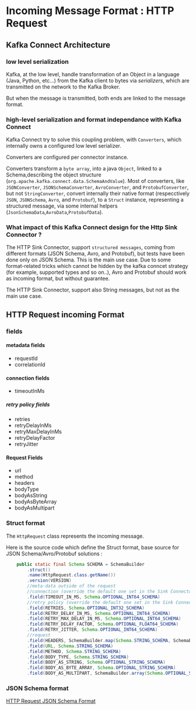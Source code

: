 # Incoming Message Format : HTTP Request

## Kafka Connect Architecture

### low level serialization
Kafka, at the low level, handle transformation of an Object in a language (Java, Python, etc...) from the Kafka client to bytes via _serializers_, which are transmitted on the network to the Kafka Broker.

But when the message is transmitted, both ends are linked to the message format.

### high-level serialization and format independance with Kafka Connect

Kafka Connect try to solve this coupling problem, with `Converters`, which internally owns a configured low level serializer.

Converters are configured per connector instance.

Converters transform a `byte array`, into a java `Object`, linked to a Schema,describing the object structure (`org.apache.kafka.connect.data.SchemaAndValue`).
Most of converters, like `JSONConverter`, `JSONSchemaConverter`, `AvroConverter`, and `ProtobufConverter`, but not `StringConverter`,
convert internally their native format (respecctively `JSON`, `JSONSchema`, `Avro`, and `Protobuf`),
to a `Struct` instance, representing a structured message, via some internal helpers (`JsonSchemaData`,`AvroData`,`ProtobufData`).

### What impact of this Kafka Connect design for the Http Sink Connector ?

The HTTP Sink Connector, support `structured messages`, coming from different formats (JSON Schema, Avro, and Protobuf),
but tests have been done only on JSON Schema. This is the main use case.
Due to some format-related tricks which cannot be hidden by the kafka conncet strategy (for example, supported types and so on..),
Avro and Protobuf should work as incoming format, but without guarantee.

The HTTP Sink Connector, support also String messages, but not as the main use case.

## HTTP Request incoming Format

### fields

#### metadata fields
- requestId
- correlationId

#### connection fields
- timeoutInMs

##### retry policy fields


- retries
- retryDelayInMs
- retryMaxDelayInMs
- retryDelayFactor
- retryJitter

#### Request Fields

- url
- method
- headers
- bodyType
- bodyAsString
- bodyAsByteArray
- bodyAsMultipart

### Struct format

The `HttpRequest` class represents the incoming message.

Here is the source code which define the Struct format, base source for JSON Schema/Avro/Protobuf solutions : 

```java
    public static final Schema SCHEMA = SchemaBuilder
        .struct()
        .name(HttpRequest.class.getName())
        .version(VERSION)
        //meta-data outside of the request
        //connection (override the default one set in the Sink Connector)
        .field(TIMEOUT_IN_MS, Schema.OPTIONAL_INT64_SCHEMA)
        //retry policy (override the default one set in the Sink Connector)
        .field(RETRIES, Schema.OPTIONAL_INT32_SCHEMA)
        .field(RETRY_DELAY_IN_MS, Schema.OPTIONAL_INT64_SCHEMA)
        .field(RETRY_MAX_DELAY_IN_MS, Schema.OPTIONAL_INT64_SCHEMA)
        .field(RETRY_DELAY_FACTOR, Schema.OPTIONAL_FLOAT64_SCHEMA)
        .field(RETRY_JITTER, Schema.OPTIONAL_INT64_SCHEMA)
        //request
        .field(HEADERS, SchemaBuilder.map(Schema.STRING_SCHEMA, SchemaBuilder.array(Schema.STRING_SCHEMA)).build())
        .field(URL, Schema.STRING_SCHEMA)
        .field(METHOD, Schema.STRING_SCHEMA)
        .field(BODY_TYPE, Schema.STRING_SCHEMA)
        .field(BODY_AS_STRING, Schema.OPTIONAL_STRING_SCHEMA)
        .field(BODY_AS_BYTE_ARRAY, Schema.OPTIONAL_STRING_SCHEMA)
        .field(BODY_AS_MULTIPART, SchemaBuilder.array(Schema.OPTIONAL_STRING_SCHEMA));
```

### JSON Schema format

[HTTP Request JSON Schema Format](src/test/resources/http-request.json)

